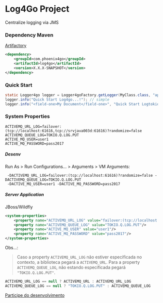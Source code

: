 # Log4Go Project

Centralize logging via JMS

### Dependency Maven
[Artifactory](https://maven.apache.org/)
```xml
<dependency>
	<groupId>com.phoenix4go</groupId>
	<artifactId>log4go</artifactId>
	<version>X.X.X-SNAPSHOT</version>
</dependency>
```		

### Quick Start
```java
static Logger4go logger = Logger4goFactory.getLogger(MyClass.class, "application", "section");
logger.info("Quick Start Log4go...!"); // simple
logger.info("<field-one>My Document</field-one>", "Quick Start Logtokio...!"); // with document
```
### System Properties
```
ACTIVEMQ_URL_LOG=failover:(tcp://localhost:61616,tcp://srvjava003d:61616)?randomize=false
ACTIVEMQ_QUEUE_LOG=TOKIO.Q.LOG.PUT
ACTIVE_MQ_USER=user1
ACTIVE_MQ_PASSWORD=pass2017
```

##### Desenv 
Run As > Run Configurations... > Arguments > VM Arguments:
```
 -DACTIVEMQ_URL_LOG=failover:(tcp://localhost:61616)?randomize=false -DACTIVEMQ_QUEUE_LOG=TOKIO.Q.LOG.PUT   
 -DACTIVE_MQ_USER=user1 -DACTIVE_MQ_PASSWORD=pass2017
```

##### Server Application
JBoss/Wildfly
```xml
<system-properties>
	<property name="ACTIVEMQ_URL_LOG" value="failover:(tcp://localhost:61616)?randomize=false"/>
	<property name="ACTIVEMQ_QUEUE_LOG" value="TOKIO.Q.LOG.PUT"/>
	<property name="ACTIVE_MQ_USER" value="user1"/>
	<property name="ACTIVE_MQ_PASSWORD" value="pass2017"/>  
</system-properties>
```

Obs...:   
> Caso a property `ACTIVEMQ_URL_LOG` não estiver especificada no contexto, a biblioteca pegará a `ACTIVEMQ_URL`.
> Para a property `ACTIVEMQ_QUEUE_LOG`, não estando especificada pegará `"TOKIO.Q.LOG.PUT"`.
```java
ACTIVEMQ_URL_LOG == null ? ACTIVEMQ_URL : ACTIVEMQ_URL_LOG
ACTIVEMQ_QUEUE_LOG == null ? "TOKIO.Q.LOG.PUT" : ACTIVEMQ_QUEUE_LOG
```
[Participe do desenvolvimento](https://trello.com/b/1wS1FI0u/logtokio-project)

